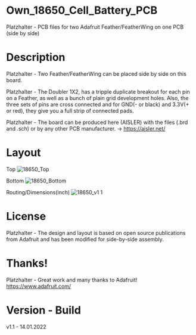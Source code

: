 # Own_18650_Cell_Battery_PCB
Platzhalter - PCB files for two Adafruit Feather/FeatherWing on one PCB (side by side)

# Description

Platzhalter - Two Feather/FeatherWing can be placed side by side on this board.

Platzhalter - The Doubler 1X2, has a tripple duplicate breakout for each pin on a Feather, as well as a bunch of plain grid development holes. Also, the three sets of pins are cross connected and for GND(- or black) and 3.3V(+ or red), they give you a full strip of connected pads.

Platzhalter - The board can be produced here (AISLER) with the files (.brd and .sch) or by any other PCB manufacturer. -> https://aisler.net/

# Layout

Top
![18650_Top](https://user-images.githubusercontent.com/88975406/150596329-cc3cf686-9ebb-4e51-b4ed-a29458c14ad3.png)

Bottom
![18650_Bottom](https://user-images.githubusercontent.com/88975406/150596344-960daad6-3992-49b9-b1de-6ccc4c0cf8f4.png)

Routing/Dimensions(inch)
![18650_v1 1](https://user-images.githubusercontent.com/88975406/150596382-c67c17f7-e0f0-47bb-87c4-3bed3ae96db0.png)

# License

Platzhalter - The design and layout is based on open source publications from Adafruit and has been modified for side-by-side assembly.

# Thanks!

Platzhalter - Great work and many thanks to Adafruit! https://www.adafruit.com/

# Version - Build
v1.1 - 14.01.2022
